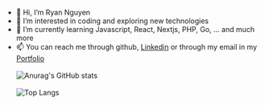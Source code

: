 - 👋 Hi, I’m Ryan Nguyen  
- 👀 I’m interested in coding and exploring new technologies
- 🌱 I’m currently learning Javascript, React, Nextjs, PHP, Go, ... and much more
- 📫 You can reach me through github, <a href="https://www.linkedin.com/in/ryan-nguyen-902196293/" target="_blank">Linkedin</a> or through my email in my <a href="https://ryannguyen-portfolio.vercel.app/" target="_blank">Portfolio</a>
<br></br>
![Anurag's GitHub stats](https://github-readme-stats.vercel.app/api?username=ryananhtuan-nguyen&show_icons=true&theme=synthwave)
<br></br>
![Top Langs](https://github-readme-stats.vercel.app/api/top-langs/?username=ryananhtuan-nguyen&layout=donut&langs_count=7)
<!---
ryananhtuan-nguyen/ryananhtuan-nguyen is a ✨ special ✨ repository because its `README.md` (this file) appears on your GitHub profile.
You can click the Preview link to take a look at your changes.
--->
